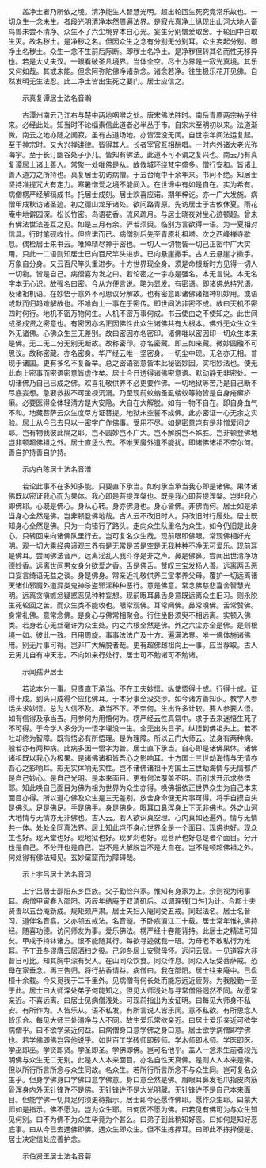 <!-- { "loadSidebar": true } -->
　　盖净土者乃所依之境。清净能生人智慧光明。超出轮回生死究竟常乐故也。一切众生一念未生。者段光明清净本然周遍法界。是寂光真净土纵现出山河大地人畜鸟兽未尝不清净。众生不了六尘境界本自心光。妄生分别憎爱取舍。于轮回中自取生灭。故名秽土。是净秽之名。但因众生之念有分别无分别耳。众生妄起分别。即净土名秽土。众生一念不生前后际断。即秽土名净土。是净秽但转其名而性无移异也。若是大丈夫汉。一眼看破圣凡境界。当体全空。尽十方界是一寂光真境。其乐又何如哉。其或未能。但念阿弥陀佛净诸杂念。诸念若净。往生极乐花开见佛。自然发明无生法忍。此二净土皆出生死之要门。居士应信之。

　　示真复谭居士法名音瀚

　　古潭州南云乃江右与楚中两地咽喉之处。唐宋佛法胜时。南岳青原两宗衲子往来。必经此处。知当时不论缁素信此道者必半丛于市。自宋末至明初以来。法道渐微。南云之地亦随之阒寂。虽有古道场地。亦皆湮没无闻。自世宗年间法运复起。至于神宗时。又大兴禅讲律。皆得其人。长者宰官互相酬唱。一时内外诸大老光弥海宇。至于长汀幽谷处子小儿。皆知有佛法。此道不可不谓之复兴也。南云乃有真复谭居士诸上善人。常聚一处唯佛是从。故攸城环绕梵宇盛多。僧行安和。皆诸上善人道力之所持也。真复居士初访病僧。于五台庵中十余年来。书问不绝。知居士坚持准提咒大有定力。寒暑憎爱之境不能间入。在世谛中有如是自在。实为希有。病僧楞严经解稿成书。托居士成刻。居士欢喜应诺。期年梓讫。亦一广大发施。病僧甲戌秋访诸圣迹。初之德山龙牙诸处。欲问路青原。先访居士于古攸休夏。雨花庵中地僻园深。松长竹密。鸟语花香。流风疏月。与居士晓夜对坐心迹顿超。曾未有佛法世法差互之见。如是三月有余。俨若须臾。临别方言欲得一语。为一夏相对信具。行时笔砚收什。但应诺而已。病僧别后先至青原礼祖塔。次之西峰禅寺歇息。偶检居士来书云。唯殚精尽神于密也。一切人一切物皆一切己正密中广大实用。只此一二语则知居士已向百尺竿头进步。已向悬崖撒手。古人云悬崖才撒手。万象自分身。又云百尺竿头重进步。十方世界现全身。须是命根断时方见得一切人一切物。皆是自己。病僧喜为发之曰。若论密之一字亦是强名。本无言说。本无名字本无心识。故强名曰密。今从方便言说。略为显发。有密语。即诸佛总持咒语。及诸祖机语。在妙悟于意外不可思议分解故。也有密意即诸佛诸祖神机妙用。或语或默而归趋难解故也。不唯向上一事在于密传。即世间法非密不成。故曰天机不密四时何行。地机不密万物何生。人机不密万事何成。书云使由之不使知之。此世间成圣成贤之密意也。有密因亦名正因佛性此众生诸佛共有大根本。佛外无众生众生外无诸佛。心佛众生三无差别。故曰密因亦名密印。诸佛唯以密因印一切众生本来是佛。无二无二分无别无断故。故称密印。亦名密藏。即三如来藏。微妙圆融不可思议。故称密藏。亦名密身。华严经云唯一坚密身。一切尘中现。无名亦无相。普现于诸国。更有多名不复备举。总之密语密意皆本此秘密妙因。实相妙法也。使无此向上密事而密语密意皆虚作矣。居士今日透得诸佛密意语。默动静无非密处。一切诸佛乃自己已成之佛。欢喜礼敬供养不必更要作佛。一切地狱等苦乃是自己断不尽底妄想。急要救拔不可坐视沉溺。乃至现前蚊蚋蚤虱蝼蚁等物皆是自身疮癣疥癞。必要医得全体轻清方是大安隐。大自在大解脱。如有一物不自在。即自身血气不和。地藏菩萨云众生度尽方证菩提。地狱未空誓不成佛。此亦密证一心无余之实验。居士从今已去只以一密字广作佛事。受用不尽。如是密意岂有是非憎爱间之耶。岂有物我彼此隔之耶。岂不圆妙岂不广大。岂不解脱岂不殊胜。岂非顿登佛地岂非顿超佛祖之外。居士直恁么去。不唯天魔外道不能扰。即诸佛诸祖不奈尔何。善自护持善自护持。

　　示内白陈居士法名音潽

　　若论此事不在多知多能。只要直下承当。如何承当承当我心即是诸佛。果体诸佛既以密证我心而为果体。我心即是菩提涅槃也。既是我心即菩提涅槃。岂非我心即佛耶。心既是佛心。身从心转。身亦佛身也。身心皆佛。非佛而何。居士如是承当身心全然是佛。岂非顿登佛地哉。古人云不改旧时人。只改旧时行履处。居士既知身心全然是佛。只为一向错行了路头。走向众生队里名为众生。如今仍旧是此身心。只转回来向诸佛队里行去。岂可复名众生哉。现前眼即佛眼。常观佛相好光明。观一切大乘经典谛观三界有是无常是苦是空是无我种种不净无可爱乐。现前耳是佛耳。尝闻佛法音声。远离淫乱人我斗诤是非之声。鼻是佛鼻。尝闻出世清净功德妙香。远离世间男女身分欲爱之香。舌是佛舌。赞叹三宝发扬人善。远离两舌恶口妄言绮语无益之谈。身是佛身。常亲近礼敬供养三宝孝养父母。覆护一切远离诸天诸仙邪魔外道异类鬼神杀盗邪淫种种恶行。意是佛意。常念佛慈悲喜舍智慧光明。远离贪嗔嫉忿疑惑恶见种种妄想。现前眼耳鼻舌身意既远离众生旧习。则永脱生死轮回之苦。而众生类不能收也。眼常观佛。耳常闻佛。鼻常嗅佛。舌常赞佛。身常礼佛。意常念佛。是身心与佛常相聚会。行住坐卧须臾不相远离。实顿入佛类。若身若心无丝毫许为众生处。内之六根全然是佛。外之六尘亦全是佛。是则根境一如。彼此一致。日用周旋。事事法法广及十方。遍满法界。唯一佛体施诸佛用。别无片事可得。岂非广大解脱者哉。更有超佛越祖向上一事。应当荐取。古人云男儿自有冲天志。不向如来行处行。居士可不勉诸可不勉诸。

　　示闻孺尹居士

　　若论本分一事。只贵直下承当。不在工夫妙悟。纵使悟得十成。行得十成。证得十成。到头只成得个应化佛耳。于本分事全没交涉。如今诸方善知识。教学人参话头求妙悟。总为人信不及。承当不下。不奈何。生出许多计较。要人参要人悟。如有信得及承当去。用参何为用悟何为。楞严经云性真常中。求于去来迷悟生死了不可得。于今学人多分为一悟字埋没一生。全无出头日子。纵悟到佛祖头上。若不吐却终为智障。既有悟必有所悟理。是为理障。所以云门大师云。法身有两种病。般若亦有两种病。此病多因一悟字为咎。居士直下承当。自心即是诸佛果体。诸佛诸祖既以我心为极果。是诸佛诸祖皆吾心之影响耳。十方国土三世劫海情与无情亦吾心之影响耳。影无实体响无实性。岂不诸佛诸祖十方国土三世劫海情与无情都卢是自己妙心。是自己光明。是本来面目。更有何法覆盖不明。而别求开示求参悟耶。知此唤自己面目为佛为祖为世界为众生亦得。唤佛祖依正世界众生为自己本来面目亦得。所以道心佛及众生是三无差别。放舍身命便无片事可得。将手自摸自头是佛头。足是佛足。手是佛手。身是佛身。眼耳口鼻浑身上下无非佛也。外之山河大地情与无情亦无非佛也。古人云。若人欲识真空理。心内真如还遍外。情与无情共一体。处处全同真法界。居士知此岂不身心世界全是一个面目。现佛也好。现众生也好。现天堂也好。现地狱也好。现罗刹也好。现菩萨也好总是者个面目。分开也是自己。不分开也是自己。岂不是大解脱岂不是大自在。岂不是顿超佛祖之外。何处得有佛法知见。玄妙窠窟而为障碍哉。

　　示上宇吕居士法名音习

　　上宇吕居士邵阳东乡巨族。父子勤俭兴家。惟知有身家为上。余则视为闲事耳。病僧甲寅春入邵阳。丙辰年结庵于双清矶后。以调理残[口舛]为计。合郡士夫贤善以五台庵新成。规矩颇严肃。居士夫妇入庵同受五戒。同起法名。居士名音习。道伴名音翕。父亦领五戒法。名音璇。予卧疾澬江二十载。居士常年惟礼佛持经。随喜功德。访问师友为事。爱乐佛法。楞严经十卷能背持。此居士之精进可知矣。甲戌予持钵诸方。恨不能随其行。每欲寻迹就我一晤。为母老不敢私行为难耳。予丁丑冬谬膺云居洒扫之役。己卯冬居士安慰母怀。远问云居。一见道容大非昔日可比。知其胸中深有契入。在山同众饮食。同众作息。同众入坛受菩萨戒。恐母在家垂念。再三告归。将行拈香请益。病僧曰。我在邵阳。居士往来庵中。已盘桓十余载。今又觅我于二千里外。见病僧有何长处而能忘远近疲劳。为我殷勤一至于此。居士曰大师深处弟子何能知之。但见大师浅处与寻常僧俗迥然不同。故愿常亲近。不喜远离。曰居士见病僧浅处。可现前指出为汝证明。曰每见大师身不私安。有所作为。人皆乐从。语不私发。有所言说人皆乐闻。意不私欲。有所思念人皆乐合。每见大师三处清净与人不同。故生爱乐常欲亲近。曰居士爱乐亲近可欲学病僧乎。曰不欲学亲近何益。曰病僧身口意学佛之身口意。居士欲学病僧即学佛也。若学佛即佛岂容他说乎。如世百工学砖师即砖师。学木师即木师。学医即医。学巫即巫。学贤即贤。学圣即圣。学佛即佛。岂可名他乎。盖人一念未生前者段光明佛与众生无二无别。此是人人本来面目。亦名自性天真佛。是则人人本来是佛。但以所行所言所念与众生同故。名众生。若所行所言所念不与众生同。岂可复名众生乎。但身学佛身口学佛口意学佛意。身口意全然是佛。眉眼耳鼻发毛爪指皮肉筋骨浑身内外无针锋许不是佛。无针锋许不是大光明藏。无针锋许不是自己本来面目。但能学佛一切具足何须更待指示。居士即今还愿作佛耶。愿作众生耶。曰蒙大师如是指示。佛不愿为。岂为众生耶。曰何因不愿为佛。曰若见有佛可为与众生知见何别。曰不为佛不为众生毕竟为个甚么。曰弟子到此稍知好恶。曰如何是知好恶底事。曰从今已去遇佛即佛。遇众生即众生。但不生拣择耳。曰即此不拣择便是。居士决定信处应善护念。

　　示伯贤王居士法名音蓉

